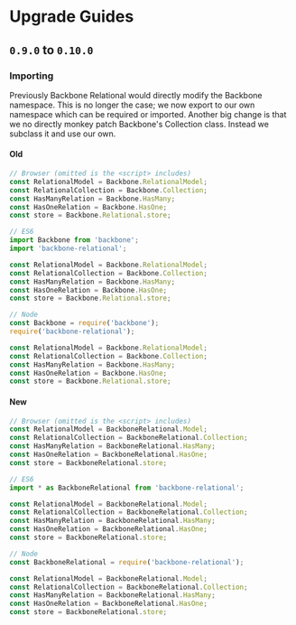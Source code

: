 # Upgrade Guides

## `0.9.0` to `0.10.0`

### Importing

Previously Backbone Relational would directly modify the Backbone namespace. This is no longer the case; we now export to our own namespace which can be required or imported. Another big change is that we no directly monkey patch Backbone's Collection class. Instead we subclass it and use our own.

#### Old

```javascript
// Browser (omitted is the <script> includes)
const RelationalModel = Backbone.RelationalModel;
const RelationalCollection = Backbone.Collection;
const HasManyRelation = Backbone.HasMany;
const HasOneRelation = Backbone.HasOne;
const store = Backbone.Relational.store;

// ES6
import Backbone from 'backbone';
import 'backbone-relational';

const RelationalModel = Backbone.RelationalModel;
const RelationalCollection = Backbone.Collection;
const HasManyRelation = Backbone.HasMany;
const HasOneRelation = Backbone.HasOne;
const store = Backbone.Relational.store;

// Node
const Backbone = require('backbone');
require('backbone-relational');

const RelationalModel = Backbone.RelationalModel;
const RelationalCollection = Backbone.Collection;
const HasManyRelation = Backbone.HasMany;
const HasOneRelation = Backbone.HasOne;
const store = Backbone.Relational.store;
```

#### New

```javascript
// Browser (omitted is the <script> includes)
const RelationalModel = BackboneRelational.Model;
const RelationalCollection = BackboneRelational.Collection;
const HasManyRelation = BackboneRelational.HasMany;
const HasOneRelation = BackboneRelational.HasOne;
const store = BackboneRelational.store;

// ES6
import * as BackboneRelational from 'backbone-relational';

const RelationalModel = BackboneRelational.Model;
const RelationalCollection = BackboneRelational.Collection;
const HasManyRelation = BackboneRelational.HasMany;
const HasOneRelation = BackboneRelational.HasOne;
const store = BackboneRelational.store;

// Node
const BackboneRelational = require('backbone-relational');

const RelationalModel = BackboneRelational.Model;
const RelationalCollection = BackboneRelational.Collection;
const HasManyRelation = BackboneRelational.HasMany;
const HasOneRelation = BackboneRelational.HasOne;
const store = BackboneRelational.store;
```
